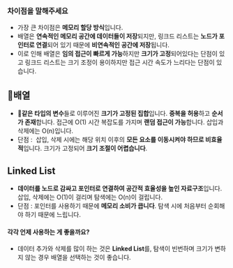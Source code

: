 
### 차이점을 말해주세요
- 가장 큰 차이점은 **메모리 할당 방식**입니다. 
- 배열은 **연속적인 메모리 공간에 데이터들이 저장**되지만, 링크드 리스트는 **노드가 포인터로 연결**되어 있기 때문에 **비연속적인 공간에 저장**됩니다. 
- 이로 인해 배열은 **임의 접근이 빠르게 가능**하지만 **크기가 고정**되어있다는 단점이 있고 링크드 리스트는 크기 조정이 용이하지만 접근 시간 속도가 느리다는 단점이 있습니다.

## 배열
- **같은 타입의 변수**들로 이루어진 **크기가 고정된 집합**입니다. **중복을 허용**하고 **순서가 존재**합니다. 접근에 O(1) 시간 복잡도를 가지며 **랜덤 접근이 가능**합니다. 삽입과 삭제에는 O(n)입니다.
- 단점 :  삽입, 삭제 시에는 해당 위치 이후의 **모든 요소를 이동시켜야 하므로 비효율적**입니다. 크기가 고정되어 **크기 조절이 어렵습니다**. 
## Linked List
- **데이터를 노드로 감싸고 포인터로 연결하여 공간적 효율성을 높인 자료구조**입니다. 삽입, 삭제에는 O(1)이 걸리며 탐색에는 O(n)이 걸립니다.
- 단점 : 포인터를 사용하기 때문에 **메모리 소비가 큽니다**. 탐색 시에 처음부터 순회해야 하기 때문에 느립니다.

#### 각각 언제 사용하는 게 좋을까요?
- 데이터 추가와 삭제를 많이 하는 것은 **Linked List**를, 탐색이 빈번하며 크기가 변하지 않는 경우 배열을 선택하는 것이 좋습니다.